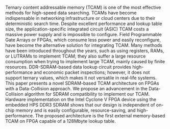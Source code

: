 Ternary content addressable memory (TCAM) is one of the most effective methods for high-speed data searching. TCAMs have become indispensable in networking infrastructure or cloud centers due to their deterministic search time. Despite excellent performance and lookup table size, the application-specific integrated circuit (ASIC) TCAM costs a massive power supply and is impossible to configure. Field Programmable Gate Arrays or FPGAs, which consume less power and easily reconfigure, have become the alternative solution for integrating TCAM. Many methods have been introduced throughout the years, such as using registers, RAMs, or LUTRAMs to implement TCAM; they also suffer a large resource consumption when trying to implement large TCAM, mainly caused by finite resources. DDR-SDRAM-based data lookup circuit provides high-performance and economic packet inspections; however, it does not support ternary values, which makes it not versatile in real-life systems. This paper presents a novel SDRAM-based TCAM architecture on FPGAs with a Data-Collision approach. We propose an advancement in the Data-Collision algorithm for SDRAM compatibility to implement our TCAM. Hardware implementation on the Intel Cyclone V FPGA device using the embedded HPS DDR3 SDRAM shows that our design is independent of on-chip memory and is easily configurable, resource-saving, and high-performance. The proposed architecture is the first external memory-based TCAM on FPGA capable of a 128Mbyte lookup table. 

